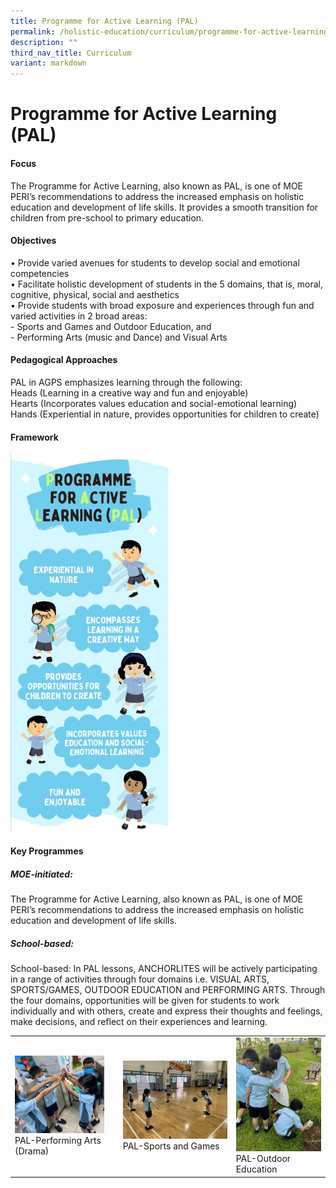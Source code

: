 ```yaml
---
title: Programme for Active Learning (PAL)
permalink: /holistic-education/curriculum/programme-for-active-learning-pal/
description: ""
third_nav_title: Curriculum
variant: markdown
---
```

Programme for Active Learning (PAL)
======================

#### Focus
The Programme for Active Learning, also known as PAL, is one of MOE PERI’s recommendations to address the increased emphasis on holistic education and development of life skills. It provides a smooth transition for children from pre-school to primary education.

#### Objectives
• Provide varied avenues for students to develop social and emotional competencies <br>
• Facilitate holistic development of students in the 5 domains, that is, moral, cognitive, physical, social and aesthetics <br>
• Provide students with broad exposure and experiences through fun and varied activities in 2 broad areas:<br>
		- Sports and Games and Outdoor Education, and<br>
		- Performing Arts (music and Dance) and Visual Arts

#### Pedagogical Approaches

PAL in AGPS emphasizes learning through the following:<br>
Heads (Learning in a creative way and fun and enjoyable)<br>
Hearts (Incorporates values education and social-emotional learning)<br>
Hands (Experiential in nature, provides opportunities for children to create) 

#### Framework

<img src="/images/Curriculum/PAL/PAL_Framework.jpg" style="width:50%">

#### Key Programmes
##### MOE-initiated:
The Programme for Active Learning, also known as PAL, is one of MOE PERI’s recommendations to address the increased emphasis on holistic education and development of life skills. 
##### School-based:
School-based: In PAL lessons, ANCHORLITES will be actively participating in a range of activities through four domains i.e. VISUAL ARTS, SPORTS/GAMES, OUTDOOR EDUCATION and PERFORMING ARTS. Through the four domains, opportunities will be given for students to work individually and with others, create and express their thoughts and feelings, make decisions, and reflect on their experiences and learning.

<table>
<tbody><tr>
<td><img src="/images/Curriculum/PAL/PAL_Performing_Arts.jpg" style="width:90%"><br>PAL-Performing Arts (Drama)</td>
<td><img src="/images/Curriculum/PAL/PAL_Sports_and_Games.jpg" style="width:100%"><br>PAL-Sports and Games </td>
<td><img src="/images/Curriculum/PAL/PAL_Outdoor_Education.jpg" style="width:100%"><br>PAL-Outdoor Education</td>
</tr>
</tbody></table>